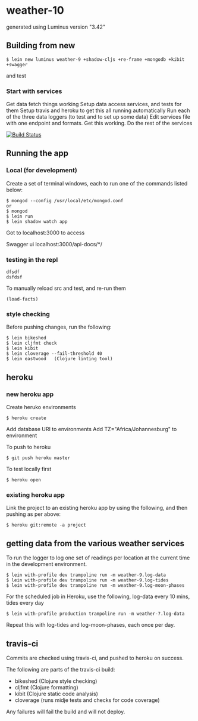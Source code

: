 # weather-10

generated using Luminus version "3.42"

## Building from new

```
$ lein new luminus weather-9 +shadow-cljs +re-frame +mongodb +kibit +swagger
```

and test

### Start with services

Get data fetch things working
Setup data access services, and tests for them
Setup travis and heroku to get this all running automatically
Run each of the three data loggers (to test and to set up some data)
Edit services file with one endpoint and formats. Get this working.
Do the rest of the services




[![Build Status](https://travis-ci.org/mike-hewitson/weather-9.svg?branch=master)](https://travis-ci.org/mike-hewitson/weather-9)

## Running the app

### Local (for development)

Create a set of terminal windows, each to run one of the commands listed below:

```
$ mongod --config /usr/local/etc/mongod.conf
or
$ mongod
$ lein run
$ lein shadow watch app

```

Got to localhost:3000 to access

Swagger ui localhost:3000/api-docs/*/

### testing in the repl

```
dfsdf
dsfdsf
```

To manually reload src and test, and re-run them
```
(load-facts)
```

### style checking

Before pushing changes, run the following:
```
$ lein bikeshed
$ lein cljfmt check
$ lein kibit
$ lein cloverage --fail-threshold 40
$ lein eastwood   (Clojure linting tool)
```

## heroku

### new heroku app

Create heruko environments

```
$ heroku create
```

Add database URI to environments
Add TZ="Africa/Johannesburg" to environment

To push to heroku

```
$ git push heroku master
```

To test locally first

```
$ heroku open
```
### existing heroku app

Link the project to an existing heroku app by using the following, and then pushing as per above:

```
$ heroku git:remote -a project
```

## getting data from the various weather services

To run the logger to log one set of readings per location at the current time in the development environment.

```
$ lein with-profile dev trampoline run -m weather-9.log-data
$ lein with-profile dev trampoline run -m weather-9.log-tides
$ lein with-profile dev trampoline run -m weather-9.log-moon-phases
```

For the scheduled job in Heroku, use the following, log-data every 10 mins, tides every day
```
$ lein with-profile production trampoline run -m weather-7.log-data
```

Repeat this with log-tides and log-moon-phases, each once per day.

## travis-ci

Commits are checked using travis-ci, and pushed to heroku on success.

The following are parts of the travis-ci build:
- bikeshed (Clojure style checking)
- cljfmt (Clojure formatting)
- kibit (Clojure static code analysis)
- cloverage (runs midje tests and checks for code coverage)

Any failures will fail the build and will not deploy.
